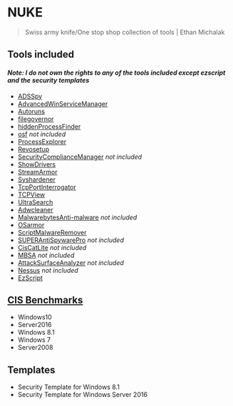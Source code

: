 # NUKE
> Swiss army knife/One stop shop collection of tools | Ethan Michalak

## Tools included
#### *Note: I do not own the rights to any of the tools included except ezscript and the security templates*
* [ADSSpy](https://www.bleepingcomputer.com/download/ads-spy/)
* [AdvancedWinServiceManager](https://securityxploded.com/winservicemanager.php)
* [Autoruns](https://docs.microsoft.com/en-us/sysinternals/downloads/autoruns)
* [filegovernor](https://www.softpedia.com/get/PORTABLE-SOFTWARE/System/File-management/NoVirusThanks-File-Governor-Portable.shtml)
* [hiddenProcessFinder](https://www.novirusthanks.org/products/hidden-process-finder/)
* [osf](https://www.osforensics.com/osforensics.html) *not included*
* [ProcessExplorer](https://docs.microsoft.com/en-us/sysinternals/downloads/process-explorer)
* [Revosetup](https://download.cnet.com/Revo-Uninstaller/3000-2096_4-10687648.html)
* [SecurityComplianceManager](https://www.microsoft.com/en-us/download/details.aspx?id=53353) *not included*
* [ShowDrivers](https://securityxploded.com/show-drivers.php)
* [StreamArmor](https://securityxploded.com/streamarmor.php)
* [Syshardener](https://www.novirusthanks.org/products/syshardener/)
* [TcpPortInterrogator](https://www.novirusthanks.org/products/tcp-port-interrogator/)
* [TCPView](https://docs.microsoft.com/en-us/sysinternals/downloads/tcpview)
* [UltraSearch](https://www.jam-software.com/ultrasearch/)
* [Adwcleaner](https://www.malwarebytes.com/adwcleaner/)
* [MalwarebytesAnti-malware](https://www.malwarebytes.com/mwb-download/) *not included*
* [OSarmor](https://www.novirusthanks.org/products/osarmor/)
* [ScriptMalwareRemover](https://www.microsoft.com/en-us/download/malicious-software-removal-tool-details.aspx)
* [SUPERAntiSpywarePro](https://www.superantispyware.com/superantispywarefreevspro.html) *not included*
* [CisCatLite](https://learn.cisecurity.org/cis-cat-landing-page) *not included*
* [MBSA](https://www.microsoft.com/en-us/download/details.aspx?id=19892) *not included*
* [AttackSurfaceAnalyzer](https://www.microsoft.com/en-us/download/details.aspx?id=24487) *not included*
* [Nessus](https://www.tenable.com/products/nessus/nessus-professional) *not included*
* [EzScript](https://github.com/xFaraday/EzScript)

## [CIS Benchmarks](https://www.cisecurity.org/cis-benchmarks/)
* Windows10
* Server2016
* Windows 8.1
* Windows 7
* Server2008

## Templates
* Security Template for Windows 8.1
* Security Template for Windows Server 2016


